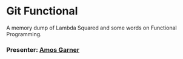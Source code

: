 # Git Functional

A memory dump of Lambda Squared and some words on Functional Programming.

### Presenter: [Amos Garner](https://github.com/AmosGarner)
